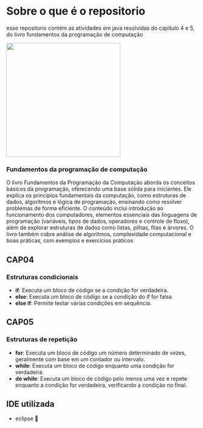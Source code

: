 # Sobre o que é o repositorio

esse repositorio contém as atividades em java resolvidas do capitulo 4 e 5, do livro fundamentos da programação de computação 

[<img src ="https://m.media-amazon.com/images/I/81HITrV4GXL._AC_UF894,1000_QL80_.jpg" width="300">](https://drive.google.com/file/d/1MWTShjGeyGTPoeVImLhxFDcUYBNt2bAB/view?usp=classroom_web&authuser=0)

### Fundamentos da programação de computação

O livro Fundamentos da Programação da Computação aborda os conceitos básicos da programação, oferecendo uma base sólida para iniciantes. Ele explica os princípios fundamentais da computação, como estruturas de dados, algoritmos e lógica de programação, ensinando como resolver problemas de forma eficiente. O conteúdo inclui introdução ao funcionamento dos computadores, elementos essenciais das linguagens de programação (variáveis, tipos de dados, operadores e controle de fluxo), além de explorar estruturas de dados como listas, pilhas, filas e árvores. O livro também cobre análise de algoritmos, complexidade computacional e boas práticas, com exemplos e exercícios práticos

## CAP04

### Estruturas condicionais

- **if**: Executa um bloco de código se a condição for verdadeira.
- **else**: Executa um bloco de código se a condição do if for falsa
- **else if**:  Permite testar várias condições em sequência.

## CAP05

### Estruturas de repetição

- **for**:  Executa um bloco de código um número determinado de vezes, geralmente com base em um contador ou intervalo.
- **while**: Executa um bloco de código enquanto uma condição for verdadeira.
- **do while**: Executa um bloco de código pelo menos uma vez e repete enquanto a condição for verdadeira, verificando a condição no final.

## IDE utilizada

- eclipse 🌙
